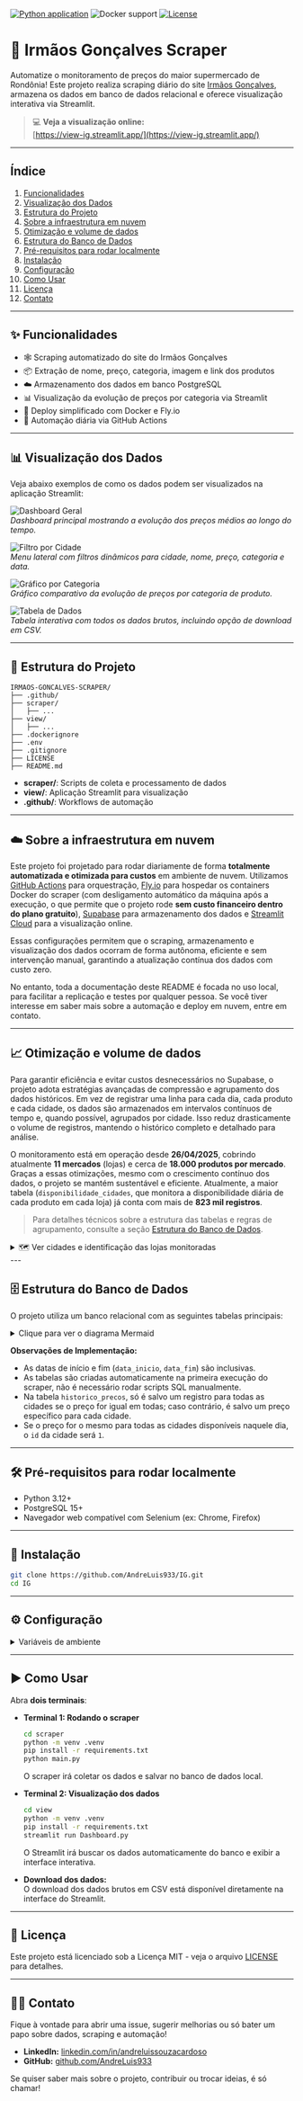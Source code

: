 [![Python application](https://github.com/AndreLuis933/IG/actions/workflows/daily-request.yml/badge.svg)](https://github.com/AndreLuis933/IG/actions/workflows/daily-request.yml)
![Docker support](https://img.shields.io/badge/docker-supported-blue)
[![License](https://img.shields.io/github/license/AndreLuis933/IG)](LICENSE)

# 🛒 Irmãos Gonçalves Scraper

Automatize o monitoramento de preços do maior supermercado de Rondônia! Este projeto realiza scraping diário do site [Irmãos Gonçalves](https://www.irmaosgoncalves.com.br/), armazena os dados em banco de dados relacional e oferece visualização interativa via Streamlit.

> 💻 **Veja a visualização online:**  
> [https://view-ig.streamlit.app/](https://view-ig.streamlit.app/)

---

## Índice

1. [Funcionalidades](#funcionalidades)
2. [Visualização dos Dados](#visualizacao-dos-dados)
3. [Estrutura do Projeto](#estrutura-do-projeto)
4. [Sobre a infraestrutura em nuvem](#sobre-a-infraestrutura-em-nuvem)
5. [Otimização e volume de dados](#otimizacao-e-volume-de-dados)
6. [Estrutura do Banco de Dados](#estrutura-do-banco-de-dados)
7. [Pré-requisitos para rodar localmente](#pre-requisitos-para-rodar-localmente)
8. [Instalação](#instalacao)
9. [Configuração](#configuracao)
10. [Como Usar](#como-usar)
11. [Licença](#licenca)
12. [Contato](#contato)

---

## ✨ Funcionalidades

- 🕸️ Scraping automatizado do site do Irmãos Gonçalves
- 📦 Extração de nome, preço, categoria, imagem e link dos produtos
- ☁️ Armazenamento dos dados em banco PostgreSQL
- 📊 Visualização da evolução de preços por categoria via Streamlit
- 🐳 Deploy simplificado com Docker e Fly.io
- 🔄 Automação diária via GitHub Actions

---

## 📊 Visualização dos Dados

Veja abaixo exemplos de como os dados podem ser visualizados na aplicação Streamlit:

![Dashboard Geral](docs/images/dashboard_geral.png)  
_Dashboard principal mostrando a evolução dos preços médios ao longo do tempo._

![Filtro por Cidade](docs/images/Filtros.png)  
_Menu lateral com filtros dinâmicos para cidade, nome, preço, categoria e data._

![Gráfico por Categoria](docs/images/grafico_categoria.png)  
_Gráfico comparativo da evolução de preços por categoria de produto._

![Tabela de Dados](docs/images/tabela_dados.png)  
_Tabela interativa com todos os dados brutos, incluindo opção de download em CSV._

---

## 📁 Estrutura do Projeto

```plaintext
IRMAOS-GONCALVES-SCRAPER/
├── .github/
├── scraper/
│   ├── ...
├── view/
│   ├── ...
├── .dockerignore
├── .env
├── .gitignore
├── LICENSE
├── README.md
```

- **scraper/**: Scripts de coleta e processamento de dados
- **view/**: Aplicação Streamlit para visualização
- **.github/**: Workflows de automação

---

## ☁️ Sobre a infraestrutura em nuvem

Este projeto foi projetado para rodar diariamente de forma **totalmente automatizada e otimizada para custos** em ambiente de nuvem. Utilizamos [GitHub Actions](https://github.com/features/actions) para orquestração, [Fly.io](https://fly.io/) para hospedar os containers Docker do scraper (com desligamento automático da máquina após a execução, o que permite que o projeto rode **sem custo financeiro dentro do plano gratuito**), [Supabase](https://supabase.com/) para armazenamento dos dados e [Streamlit Cloud](https://streamlit.io/cloud) para a visualização online.

Essas configurações permitem que o scraping, armazenamento e visualização dos dados ocorram de forma autônoma, eficiente e sem intervenção manual, garantindo a atualização contínua dos dados com custo zero.

No entanto, toda a documentação deste README é focada no uso local, para facilitar a replicação e testes por qualquer pessoa. Se você tiver interesse em saber mais sobre a automação e deploy em nuvem, entre em contato.

---

## 📈 Otimização e volume de dados

Para garantir eficiência e evitar custos desnecessários no Supabase, o projeto adota estratégias avançadas de compressão e agrupamento dos dados históricos. Em vez de registrar uma linha para cada dia, cada produto e cada cidade, os dados são armazenados em intervalos contínuos de tempo e, quando possível, agrupados por cidade. Isso reduz drasticamente o volume de registros, mantendo o histórico completo e detalhado para análise.

O monitoramento está em operação desde **26/04/2025**, cobrindo atualmente **11 mercados** (lojas) e cerca de **18.000 produtos por mercado**. Graças a essas otimizações, mesmo com o crescimento contínuo dos dados, o projeto se mantém sustentável e eficiente. Atualmente, a maior tabela (`disponibilidade_cidades`, que monitora a disponibilidade diária de cada produto em cada loja) já conta com mais de **823 mil registros**.

> Para detalhes técnicos sobre a estrutura das tabelas e regras de agrupamento, consulte a seção [Estrutura do Banco de Dados](#estrutura-do-banco-de-dados).
<details>
<summary>🗺️ Ver cidades e identificação das lojas monitoradas</summary>

**Cidades e lojas monitoradas:**

- Ariquemes
- Cacoal
- Jaru
- Ouro Preto do Oeste
- Rolim de Moura
- Vilhena

**Ji-Paraná**
- Ji-Parana 1: DOIS DE ABRIL — Av. Mal. Rondon c/ Rua dos Mineiros, nº 1793, CEP: 76.900-137
- Ji-Parana 2: CAFEZINHO — Av. das Seringueiras, nº 1201, CEP: 76.913-112

**Porto Velho**
- Porto Velho 1: AV. SETE DE SETEMBRO (N.S. DAS GRAÇAS) — CEP: 76.804-142
- Porto Velho 2: AV. AMAZONAS (TIRADENTES) — CEP: 76.824-652
- Porto Velho 3: AVENIDA JATUARANA (CALADINHO) — CEP: 76.808-110

</details>
---

## 🗄️ Estrutura do Banco de Dados

O projeto utiliza um banco relacional com as seguintes tabelas principais:

<details>
<summary>Clique para ver o diagrama Mermaid</summary>

```mermaid
erDiagram
    PRODUTOS ||--o| IMAGENS : tem
    PRODUTOS ||--o{ HISTORICO_PRECOS : possui
    PRODUTOS ||--o{ DISPONIBILIDADE_CIDADES : possui

    CIDADES ||--o{ HISTORICO_PRECOS : possui
    CIDADES ||--o{ DISPONIBILIDADE_CIDADES : possui

    PRODUTOS {
        int id PK
        string nome
        string link
        string categoria
        date data_atualizacao
    }

    IMAGENS {
        int produto_id PK,FK
        string link_imagem
        date data_atualizacao
    }

    CIDADES {
        int id PK
        string nome
    }

    HISTORICO_PRECOS {
        int id PK
        int produto_id FK
        int cidade_id FK
        float preco
        date data_inicio
        date data_fim
        unique(produto_id, cidade_id, data_inicio)
    }

    DISPONIBILIDADE_CIDADES {
        int id PK
        int produto_id FK
        int cidade_id FK
        bool disponivel
        date data_inicio
        date data_fim
        unique(produto_id, cidade_id, data_inicio)
    }

    LOG_EXECUCAO {
        date data_execucao PK
    }
```

</details>

**Observações de Implementação:**

- As datas de início e fim (`data_inicio`, `data_fim`) são inclusivas.
- As tabelas são criadas automaticamente na primeira execução do scraper, não é necessário rodar scripts SQL manualmente.
- Na tabela `historico_precos`, só é salvo um registro para todas as cidades se o preço for igual em todas; caso contrário, é salvo um preço específico para cada cidade.
- Se o preço for o mesmo para todas as cidades disponíveis naquele dia, o `id` da cidade será `1`.

---

## 🛠️ Pré-requisitos para rodar localmente

- Python 3.12+
- PostgreSQL 15+
- Navegador web compatível com Selenium (ex: Chrome, Firefox)

---

## 🚀 Instalação

```bash
git clone https://github.com/AndreLuis933/IG.git
cd IG
```

---

## ⚙️ Configuração

<details>
<summary>Variáveis de ambiente</summary>

1. Crie um banco de dados PostgreSQL local e anote as credenciais.
2. Crie um arquivo `.env` na raiz do projeto com o seguinte conteúdo (ajuste para suas credenciais):

```env
DATABASE_URL=postgresql+psycopg2://meuusuario:minhasenha@localhost:5432/minhabasededados
LOCAL=true
```

- Não é necessário configurar cookies manualmente, a coleta é automática.
- As tabelas do banco são criadas automaticamente na primeira execução do scraper.
</details>

---

## ▶️ Como Usar

Abra **dois terminais**:

- **Terminal 1: Rodando o scraper**

  ```bash
  cd scraper
  python -m venv .venv
  pip install -r requirements.txt
  python main.py
  ```

  O scraper irá coletar os dados e salvar no banco de dados local.

- **Terminal 2: Visualização dos dados**

  ```bash
  cd view
  python -m venv .venv
  pip install -r requirements.txt
  streamlit run Dashboard.py
  ```

  O Streamlit irá buscar os dados automaticamente do banco e exibir a interface interativa.

- **Download dos dados:**  
  O download dos dados brutos em CSV está disponível diretamente na interface do Streamlit.

---

## 📄 Licença

Este projeto está licenciado sob a Licença MIT - veja o arquivo [LICENSE](LICENSE) para detalhes.

---

## 🙋‍♂️ Contato

Fique à vontade para abrir uma issue, sugerir melhorias ou só bater um papo sobre dados, scraping e automação!

- **LinkedIn:** [linkedin.com/in/andreluissouzacardoso](https://www.linkedin.com/in/andreluissouzacardoso/)  
- **GitHub:** [github.com/AndreLuis933](https://github.com/AndreLuis933)

Se quiser saber mais sobre o projeto, contribuir ou trocar ideias, é só chamar!

